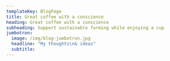 ```yaml
---
templateKey: BlogPage
title: Great coffee with a conscience
heading: Great coffee with a conscience
subheading: Support sustainable farming while enjoying a cup
jumbotron:
  image: /img/blog-jumbotron.jpg
  headline: "My thoughts\n& ideas"
  subtitle: 
---
```

